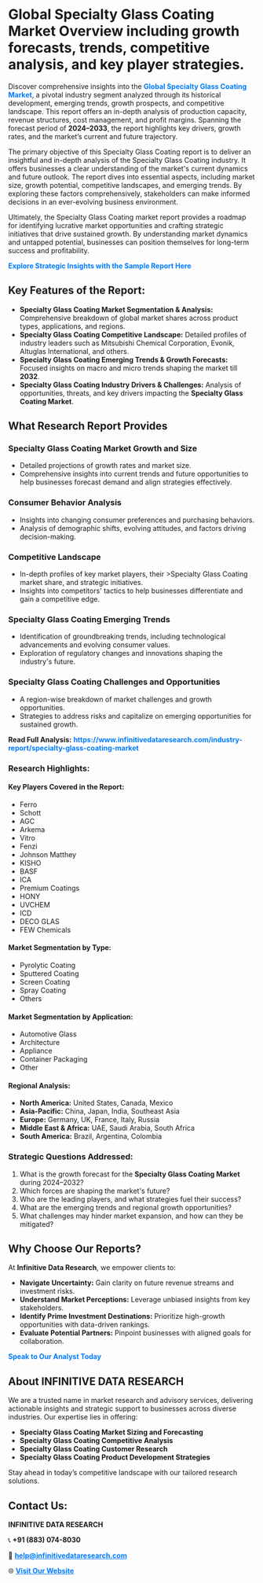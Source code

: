 <h1>Global Specialty Glass Coating Market Overview including growth forecasts, trends, competitive analysis, and key player strategies.</h1>
<p>
Discover comprehensive insights into the 
<a href="https://www.infinitivedataresearch.com/industry-report/specialty-glass-coating-market" rel="dofollow" style="color: #007BFF; text-decoration: none;"><strong>Global Specialty Glass Coating Market</strong></a>, a pivotal industry segment analyzed through its historical development, emerging trends, growth prospects, and competitive landscape. This report offers an in-depth analysis of production capacity, revenue structures, cost management, and profit margins. Spanning the forecast period of <strong>2024–2033</strong>, the report highlights key drivers, growth rates, and the market’s current and future trajectory.
</p>
<p>
The primary objective of this Specialty Glass Coating report is to deliver an insightful and in-depth analysis of the Specialty Glass Coating industry. It offers businesses a clear understanding of the market's current dynamics and future outlook. The report dives into essential aspects, including market size, growth potential, competitive landscapes, and emerging trends. By exploring these factors comprehensively, stakeholders can make informed decisions in an ever-evolving business environment.
</p>
<p>
Ultimately, the Specialty Glass Coating market report provides a roadmap for identifying lucrative market opportunities and crafting strategic initiatives that drive sustained growth. By understanding market dynamics and untapped potential, businesses can position themselves for long-term success and profitability.
</p>
<p>
<a href="https://www.infinitivedataresearch.com/request-sample/reportId=105182" style="color: #007BFF; text-decoration: none;"><strong>Explore Strategic Insights with the Sample Report Here</strong></a>
</p>

<h2>Key Features of the Report:</h2>
<ul>
<li><strong>Specialty Glass Coating Market Segmentation & Analysis:</strong> Comprehensive breakdown of global market shares across product types, applications, and regions.</li>
<li><strong>Specialty Glass Coating Competitive Landscape:</strong> Detailed profiles of industry leaders such as Mitsubishi Chemical Corporation, Evonik, Altuglas International, and others.</li>
<li><strong>Specialty Glass Coating Emerging Trends & Growth Forecasts:</strong> Focused insights on macro and micro trends shaping the market till <strong>2032</strong>.</li>
<li><strong>Specialty Glass Coating Industry Drivers & Challenges:</strong> Analysis of opportunities, threats, and key drivers impacting the <strong>Specialty Glass Coating Market</strong>.</li>
</ul>

<h2>What Research Report Provides</h2>
<h3>Specialty Glass Coating Market Growth and Size</h3>
<ul>
<li>Detailed projections of growth rates and market size.</li>
<li>Comprehensive insights into current trends and future opportunities to help businesses forecast demand and align strategies effectively.</li>
</ul>

<h3>Consumer Behavior Analysis</h3>
<ul>
<li>Insights into changing consumer preferences and purchasing behaviors.</li>
<li>Analysis of demographic shifts, evolving attitudes, and factors driving decision-making.</li>
</ul>

<h3>Competitive Landscape</h3>
<ul>
<li>In-depth profiles of key market players, their >Specialty Glass Coating market share, and strategic initiatives.</li>
<li>Insights into competitors' tactics to help businesses differentiate and gain a competitive edge.</li>
</ul>

<h3>Specialty Glass Coating Emerging Trends</h3>
<ul>
<li>Identification of groundbreaking trends, including technological advancements and evolving consumer values.</li>
<li>Exploration of regulatory changes and innovations shaping the industry's future.</li>
</ul>

<h3>Specialty Glass Coating Challenges and Opportunities</h3>
<ul>
<li>A region-wise breakdown of market challenges and growth opportunities.</li>
<li>Strategies to address risks and capitalize on emerging opportunities for sustained growth.</li>
</ul>
<p><strong>Read Full Analysis:</strong> <a href="https://www.infinitivedataresearch.com/industry-report/specialty-glass-coating-market" rel="dofollow" style="color: #007BFF; text-decoration: none;"><strong>https://www.infinitivedataresearch.com/industry-report/specialty-glass-coating-market</strong></a></p>
<h3>Research Highlights:</h3>
<h4>Key Players Covered in the Report:</h4>
<ul><li>Ferro</li><li>Schott</li><li>AGC</li><li>Arkema</li><li>Vitro</li><li>Fenzi</li><li>Johnson Matthey</li><li>KISHO</li><li>BASF</li><li>ICA</li><li>Premium Coatings</li><li>HONY</li><li>UVCHEM</li><li>ICD</li><li>DECO GLAS</li><li>FEW Chemicals</li></ul>
<h4>Market Segmentation by Type:</h4>
<ul><li>Pyrolytic Coating</li><li>Sputtered Coating</li><li>Screen Coating</li><li>Spray Coating</li><li>Others</li></ul>
<h4>Market Segmentation by Application:</h4>
<ul><li>Automotive Glass</li><li>Architecture</li><li>Appliance</li><li>Container Packaging</li><li>Other</li></ul>

<h4>Regional Analysis:</h4>
<ul>
<li><strong>North America:</strong> United States, Canada, Mexico</li>
<li><strong>Asia-Pacific:</strong> China, Japan, India, Southeast Asia</li>
<li><strong>Europe:</strong> Germany, UK, France, Italy, Russia</li>
<li><strong>Middle East & Africa:</strong> UAE, Saudi Arabia, South Africa</li>
<li><strong>South America:</strong> Brazil, Argentina, Colombia</li>
</ul>

<h3>Strategic Questions Addressed:</h3>
<ol>
<li>What is the growth forecast for the <strong>Specialty Glass Coating Market</strong> during 2024–2032?</li>
<li>Which forces are shaping the market's future?</li>
<li>Who are the leading players, and what strategies fuel their success?</li>
<li>What are the emerging trends and regional growth opportunities?</li>
<li>What challenges may hinder market expansion, and how can they be mitigated?</li>
</ol>

<h2>Why Choose Our Reports?</h2>
<p>At <strong>Infinitive Data Research</strong>, we empower clients to:</p>
<ul>
<li><strong>Navigate Uncertainty:</strong> Gain clarity on future revenue streams and investment risks.</li>
<li><strong>Understand Market Perceptions:</strong> Leverage unbiased insights from key stakeholders.</li>
<li><strong>Identify Prime Investment Destinations:</strong> Prioritize high-growth opportunities with data-driven rankings.</li>
<li><strong>Evaluate Potential Partners:</strong> Pinpoint businesses with aligned goals for collaboration.</li>
</ul>
<p><a href="https://www.infinitivedataresearch.com/industry-report/specialty-glass-coating-market" rel="dofollow" style="color: #007BFF; text-decoration: none;"><strong>Speak to Our Analyst Today</strong></a></p>

<h2>About INFINITIVE DATA RESEARCH</h2>
<p>We are a trusted name in market research and advisory services, delivering actionable insights and strategic support to businesses across diverse industries. Our expertise lies in offering:</p>
<ul>
<li><strong>Specialty Glass Coating Market Sizing and Forecasting</strong></li>
<li><strong>Specialty Glass Coating Competitive Analysis</strong></li>
<li><strong>Specialty Glass Coating Customer Research</strong></li>
<li><strong>Specialty Glass Coating Product Development Strategies</strong></li>
</ul>
<p>Stay ahead in today’s competitive landscape with our tailored research solutions.</p>

<h2>Contact Us:</h2>
<p><strong>INFINITIVE DATA RESEARCH</strong></p>
<p>📞 <strong>+91 (883) 074-8030</strong></p>
<p>📧 <strong><a href="mailto:help@infinitivedataresearch.com" style="color: #007BFF;">help@infinitivedataresearch.com</a></strong></p>
<p>🌐 <strong><a href="https://www.infinitivedataresearch.com" rel="dofollow" style="color: #007BFF;">Visit Our Website</a></strong></p>